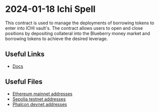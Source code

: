 # 2024-01-18 Ichi Spell

This contract is used to manage the deployments of borrowing tokens to enter into ICHI vault's. The contract allows users to open and close positions by depositing collateral into the Blueberry money market and borrowing tokens to achieve the desired leverage.

## Useful Links
- [Docs](https://docs.blueberry.garden/developer-guides/contracts/spell/ichispell)

## Useful Files

- [Ethereum mainnet addresses](./output/mainnet.json)
- [Sepolia testnet addresses](./output/sepolia.json)
- [Phalcon devnet addresses](./output/phalcon.json)
